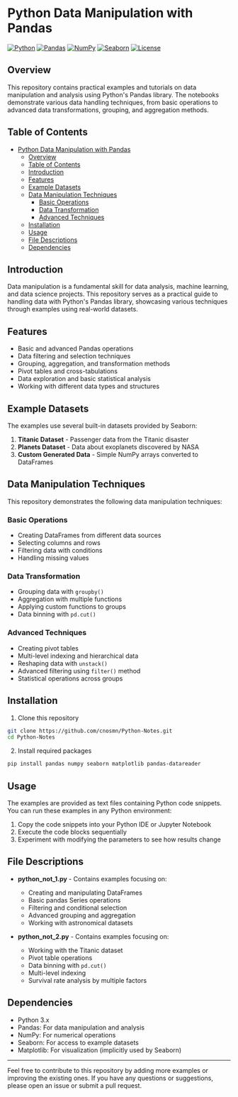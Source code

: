 # Python Data Manipulation with Pandas

[![Python](https://img.shields.io/badge/Python-3.9-blue.svg)](https://www.python.org/downloads/release/python-390/)
[![Pandas](https://img.shields.io/badge/Pandas-1.3-green.svg)](https://pandas.pydata.org/)
[![NumPy](https://img.shields.io/badge/NumPy-1.21-yellow.svg)](https://numpy.org/)
[![Seaborn](https://img.shields.io/badge/Seaborn-0.11-red.svg)](https://seaborn.pydata.org/)
[![License](https://img.shields.io/badge/License-MIT-green.svg)](https://opensource.org/licenses/MIT)

## Overview

This repository contains practical examples and tutorials on data manipulation and analysis using Python's Pandas library. The notebooks demonstrate various data handling techniques, from basic operations to advanced data transformations, grouping, and aggregation methods.

## Table of Contents

- [Python Data Manipulation with Pandas](#python-data-manipulation-with-pandas)
  - [Overview](#overview)
  - [Table of Contents](#table-of-contents)
  - [Introduction](#introduction)
  - [Features](#features)
  - [Example Datasets](#example-datasets)
  - [Data Manipulation Techniques](#data-manipulation-techniques)
    - [Basic Operations](#basic-operations)
    - [Data Transformation](#data-transformation)
    - [Advanced Techniques](#advanced-techniques)
  - [Installation](#installation)
  - [Usage](#usage)
  - [File Descriptions](#file-descriptions)
  - [Dependencies](#dependencies)

## Introduction

Data manipulation is a fundamental skill for data analysis, machine learning, and data science projects. This repository serves as a practical guide to handling data with Python's Pandas library, showcasing various techniques through examples using real-world datasets.

## Features

- Basic and advanced Pandas operations
- Data filtering and selection techniques
- Grouping, aggregation, and transformation methods
- Pivot tables and cross-tabulations
- Data exploration and basic statistical analysis
- Working with different data types and structures

## Example Datasets

The examples use several built-in datasets provided by Seaborn:

1. **Titanic Dataset** - Passenger data from the Titanic disaster
2. **Planets Dataset** - Data about exoplanets discovered by NASA
3. **Custom Generated Data** - Simple NumPy arrays converted to DataFrames

## Data Manipulation Techniques

This repository demonstrates the following data manipulation techniques:

### Basic Operations
- Creating DataFrames from different data sources
- Selecting columns and rows
- Filtering data with conditions
- Handling missing values

### Data Transformation
- Grouping data with `groupby()`
- Aggregation with multiple functions
- Applying custom functions to groups
- Data binning with `pd.cut()`

### Advanced Techniques
- Creating pivot tables
- Multi-level indexing and hierarchical data
- Reshaping data with `unstack()`
- Advanced filtering using `filter()` method
- Statistical operations across groups

## Installation

1. Clone this repository
```bash
git clone https://github.com/cnosmn/Python-Notes.git
cd Python-Notes
```

2. Install required packages
```bash
pip install pandas numpy seaborn matplotlib pandas-datareader
```

## Usage

The examples are provided as text files containing Python code snippets. You can run these examples in any Python environment:

1. Copy the code snippets into your Python IDE or Jupyter Notebook
2. Execute the code blocks sequentially
3. Experiment with modifying the parameters to see how results change

## File Descriptions

- **python_not_1.py** - Contains examples focusing on:
  - Creating and manipulating DataFrames
  - Basic pandas Series operations
  - Filtering and conditional selection
  - Advanced grouping and aggregation
  - Working with astronomical datasets

- **python_not_2.py** - Contains examples focusing on:
  - Working with the Titanic dataset
  - Pivot table operations
  - Data binning with `pd.cut()`
  - Multi-level indexing
  - Survival rate analysis by multiple factors

## Dependencies

- Python 3.x
- Pandas: For data manipulation and analysis
- NumPy: For numerical operations
- Seaborn: For access to example datasets
- Matplotlib: For visualization (implicitly used by Seaborn)


---

Feel free to contribute to this repository by adding more examples or improving the existing ones. If you have any questions or suggestions, please open an issue or submit a pull request.